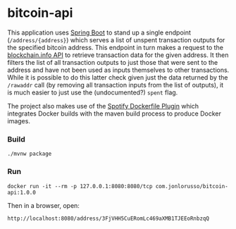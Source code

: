 # bitcoin-api

This application uses [Spring Boot](https://spring.io/projects/spring-boot) to stand up a single endpoint (`/address/{address}`) which serves a list of unspent transaction outputs for the specified bitcoin address.  This endpoint in turn makes a request to the [blockchain.info API](https://www.blockchain.com/api/blockchain_api) to retrieve transaction data for the given address.  It then filters the list of all transaction outputs to just those that were sent to the address and have not been used as inputs themselves to other transactions.  While it is possible to do this latter check given just the data returned by the `/rawaddr` call (by removing all transaction inputs from the list of outputs), it is much easier to just use the (undocumented?) `spent` flag.

The project also makes use of the [Spotify Dockerfile Plugin](https://github.com/spotify/dockerfile-maven) which integrates Docker builds with the maven build process to produce Docker images.  

### Build

```
./mvnw package
```

### Run


```
docker run -it --rm -p 127.0.0.1:8080:8080/tcp com.jonlorusso/bitcoin-api:1.0.0
```

Then in a browser, open:

```
http://localhost:8080/address/3FjVHH5CuERomLc469aXMB1TJEEoRnbzqQ
```

